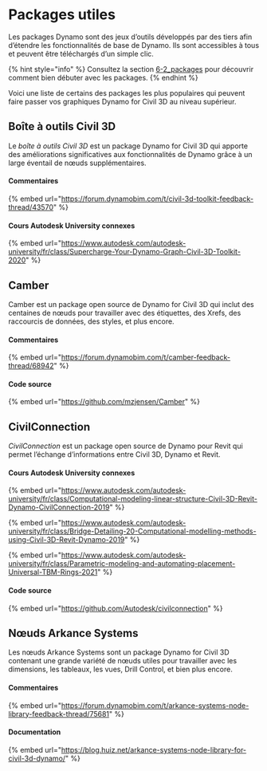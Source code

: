 # Packages utiles

Les packages Dynamo sont des jeux d’outils développés par des tiers afin d’étendre les fonctionnalités de base de Dynamo. Ils sont accessibles à tous et peuvent être téléchargés d’un simple clic.

{% hint style="info" %} Consultez la section [6-2_packages](../6\_custom\_nodes\_and\_packages/6-2\_packages/ "mention") pour découvrir comment bien débuter avec les packages. {% endhint %}

Voici une liste de certains des packages les plus populaires qui peuvent faire passer vos graphiques Dynamo for Civil 3D au niveau supérieur.

## Boîte à outils Civil 3D

Le _boîte à outils Civil 3D_ est un package Dynamo for Civil 3D qui apporte des améliorations significatives aux fonctionnalités de Dynamo grâce à un large éventail de nœuds supplémentaires.

#### Commentaires

{% embed url="https://forum.dynamobim.com/t/civil-3d-toolkit-feedback-thread/43570" %}

#### Cours Autodesk University connexes

{% embed url="https://www.autodesk.com/autodesk-university/fr/class/Supercharge-Your-Dynamo-Graph-Civil-3D-Toolkit-2020" %}

## Camber

Camber est un package open source de Dynamo for Civil 3D qui inclut des centaines de nœuds pour travailler avec des étiquettes, des Xrefs, des raccourcis de données, des styles, et plus encore.

#### Commentaires

{% embed url="https://forum.dynamobim.com/t/camber-feedback-thread/68942" %}

#### Code source

{% embed url="https://github.com/mzjensen/Camber" %}

## CivilConnection

_CivilConnection_ est un package open source de Dynamo pour Revit qui permet l’échange d’informations entre Civil 3D, Dynamo et Revit.

#### Cours Autodesk University connexes

{% embed url="https://www.autodesk.com/autodesk-university/fr/class/Computational-modeling-linear-structure-Civil-3D-Revit-Dynamo-CivilConnection-2019" %}

{% embed url="https://www.autodesk.com/autodesk-university/fr/class/Bridge-Detailing-20-Computational-modelling-methods-using-Civil-3D-Revit-Dynamo-2019" %}

{% embed url="https://www.autodesk.com/autodesk-university/fr/class/Parametric-modeling-and-automating-placement-Universal-TBM-Rings-2021" %}

#### Code source

{% embed url="https://github.com/Autodesk/civilconnection" %}

## Nœuds Arkance Systems

Les nœuds Arkance Systems sont un package Dynamo for Civil 3D contenant une grande variété de nœuds utiles pour travailler avec les dimensions, les tableaux, les vues, Drill Control, et bien plus encore.

#### Commentaires

{% embed url="https://forum.dynamobim.com/t/arkance-systems-node-library-feedback-thread/75681" %}

#### Documentation

{% embed url="https://blog.huiz.net/arkance-systems-node-library-for-civil-3d-dynamo/" %}
